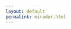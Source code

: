 ```yaml
---
layout: default
permalink: mirador.html
---
```


<!-- Include the CJS version from a CDN or from a local web server -->
<script src="https://unpkg.com/mirador@^3/dist/mirador.min.js"></script>
<!--
  N.B.: The above line will always use the latest version. If a new major version is released,
  your Mirador instance might break. Consider pinning it to a specific major version:
  <script src="https://unpkg.com/mirador@^3/dist/mirador.min.js"></script>
-->
<!-- By default uses Roboto font. Be sure to load this or change the font -->
<link rel="stylesheet" href="https://fonts.googleapis.com/css?family=Roboto:300,400,500">
<!-- Container element of Mirador whose id should be passed to the instantiating call as "id" -->
<div id="my-mirador"/> 

<script type="text/javascript">
    // get manifest from embed URL
    var manifest = location.href.split("#")[1];
    // configure viewer
    var mirador = Mirador.viewer({
        "id": "my-mirador",
        "manifests": {
            "https://digbmc.github.io/pta-manifests/index.json": {
            "provider": "Digital Scholarship at Bryn Mawr College"
            }
        },
        "windows": [
            {
            "loadedManifest": manifest,
            "thumbnailNavigationPosition": 'off',
            }
        ],
        window: {
            allowClose: false, // Prevent the user from closing this window
            allowFullscreen: true,
            allowMaximize: false,
            allowTopMenuButton: false,
            defaultSideBarPanel: 'annotations',
            sideBarOpenByDefault: true,
            defaultSidebarPanelWidth: 250, // Configure default sidebar width in pixels
            highlightAllAnnotations: true,
            panels: { // Configure which panels are visible in WindowSideBarButtons
                info: true,
                attribution: false,
                canvas: false,
                annotations: true,
                search: false,
                layers: false,
            },
            views: [ // Only allow the user to select single and gallery view
                { key: 'single' },
            ]
        },
        workspace: {
            type: 'mosaic',
        },
        workspaceControlPanel: {
            enabled: false, // Configure if the control panel should be rendered.  Useful if you want to lock the viewer down to only the configured manifests
        },
        });
</script>